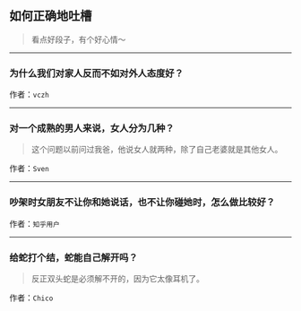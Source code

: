 ## 如何正确地吐槽

> 看点好段子，有个好心情～


 
---

### 为什么我们对家人反而不如对外人态度好？

> 


作者：`vczh`

---

### 对一个成熟的男人来说，女人分为几种？

> 这个问题以前问过我爸，他说女人就两种，除了自己老婆就是其他女人。


作者：`Sven`

---

### 吵架时女朋友不让你和她说话，也不让你碰她时，怎么做比较好？

> 


作者：`知乎用户`

---

### 给蛇打个结，蛇能自己解开吗？

> 反正双头蛇是必须解不开的，因为它太像耳机了。


作者：`Chico`